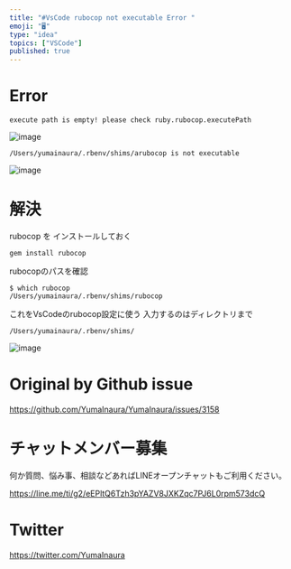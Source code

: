 ```yaml
---
title: "#VsCode rubocop not executable Error "
emoji: "🖥"
type: "idea"
topics: ["VSCode"]
published: true
---
```


# Error

`execute path is empty! please check ruby.rubocop.executePath`

![image](https://user-images.githubusercontent.com/13635059/81465055-19e13180-9202-11ea-8d57-18653881fa8a.png)

`/Users/yumainaura/.rbenv/shims/arubocop is not executable`

![image](https://user-images.githubusercontent.com/13635059/81465079-48f7a300-9202-11ea-8a9d-356a9dc3f9bd.png)

# 解決

rubocop を インストールしておく

```
gem install rubocop
```

rubocopのパスを確認

```
$ which rubocop
/Users/yumainaura/.rbenv/shims/rubocop
```

これをVsCodeのrubocop設定に使う
入力するのはディレクトリまで

`/Users/yumainaura/.rbenv/shims/`

![image](https://user-images.githubusercontent.com/13635059/81465025-c5d64d00-9201-11ea-9b7b-fcd0f452996a.png)


# Original by Github issue

https://github.com/YumaInaura/YumaInaura/issues/3158











<!-- Update From Qiita API -->

# チャットメンバー募集


何か質問、悩み事、相談などあればLINEオープンチャットもご利用ください。

https://line.me/ti/g2/eEPltQ6Tzh3pYAZV8JXKZqc7PJ6L0rpm573dcQ





# Twitter


https://twitter.com/YumaInaura


<!-- Update From Qiita API -->


